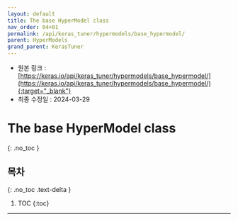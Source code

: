 ```yaml
---
layout: default
title: The base HyperModel class
nav_order: 04+01
permalink: /api/keras_tuner/hypermodels/base_hypermodel/
parent: HyperModels
grand_parent: KerasTuner
---
```


* 원본 링크 : [https://keras.io/api/keras_tuner/hypermodels/base_hypermodel/](https://keras.io/api/keras_tuner/hypermodels/base_hypermodel/){:target="_blank"}
* 최종 수정일 : 2024-03-29

# The base HyperModel class
{: .no_toc }

## 목차
{: .no_toc .text-delta }

1. TOC
{:toc}

---
